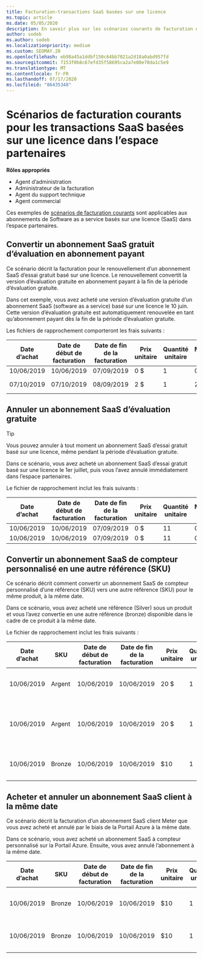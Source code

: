 ```yaml
---
title: Facturation-transactions SaaS basées sur une licence
ms.topic: article
ms.date: 05/05/2020
description: En savoir plus sur les scénarios courants de facturation dans l’espace partenaires pour les transactions SaaS basées sur une licence.
author: sodeb
ms.author: sodeb
ms.localizationpriority: medium
ms.custom: SEOMAY.20
ms.openlocfilehash: eb98a45a1ddbf150c64bb7021a2d18a0abd957fd
ms.sourcegitcommit: 7153f0b8c67efd35f58695ca2a7e00e70da1c5e9
ms.translationtype: MT
ms.contentlocale: fr-FR
ms.lasthandoff: 07/17/2020
ms.locfileid: "86435348"
---
```

# <a name="common-billing-scenarios-for-license-based-saas-transactions-in-partner-center"></a>Scénarios de facturation courants pour les transactions SaaS basées sur une licence dans l’espace partenaires

**Rôles appropriés**

- Agent d’administration
- Administrateur de la facturation
- Agent du support technique
- Agent commercial


Ces exemples de [scénarios de facturation courants](common-billing-scenarios.md) sont applicables aux abonnements de Software as a service basés sur une licence (SaaS) dans l’espace partenaires.

## <a name="convert-a-free-trial-saas-subscription-to-a-paid-subscription"></a>Convertir un abonnement SaaS gratuit d’évaluation en abonnement payant

Ce scénario décrit la facturation pour le renouvellement d’un abonnement SaaS d’essai gratuit basé sur une licence. Le renouvellement convertit la version d’évaluation gratuite en abonnement payant à la fin de la période d’évaluation gratuite.

Dans cet exemple, vous avez acheté une version d’évaluation gratuite d’un abonnement SaaS (software as a service) basé sur une licence le 10 juin. Cette version d’évaluation gratuite est automatiquement renouvelée en tant qu’abonnement payant dès la fin de la période d’évaluation gratuite.

Les fichiers de rapprochement comporteront les frais suivants :

| Date d’achat | Date de début de facturation | Date de fin de la facturation | Prix unitaire | Quantité unitaire | Montant total | Type de dépense | Description de l’abonnement |
| ------------- | ----------------- | --------------- | ---------- | ------------- | ------------ | ----------- | ----------------- |
| 10/06/2019 | 10/06/2019 | 07/09/2019 | 0 $ | 1 | 0 $ | Nouveau | Essai gratuit |
| 07/10/2019 | 07/10/2019 | 08/09/2019 | 2 $ | 1 | 2 $ | Renouveler | Abonnement payant |

## <a name="cancel-a-free-trial-saas-subscription"></a>Annuler un abonnement SaaS d’évaluation gratuite

> [!TIP]
> Vous pouvez annuler à tout moment un abonnement SaaS d’essai gratuit basé sur une licence, même pendant la période d’évaluation gratuite.

Dans ce scénario, vous avez acheté un abonnement SaaS d’essai gratuit basé sur une licence le 1er juillet, puis vous l’avez annulé immédiatement dans l’espace partenaires.

Le fichier de rapprochement inclut les frais suivants :

| Date d’achat | Date de début de facturation | Date de fin de la facturation | Prix unitaire | Quantité unitaire | Montant total | Type de dépense | Description de l’abonnement |
| ------------- | ----------------- | --------------- | ---------- | ------------- | ------------ | ----------- | ----------------- |
| 10/06/2019 | 10/06/2019 | 07/09/2019 | 0 $ | 11 | 0 $ | Nouveau | Essai gratuit |
| 10/06/2019 | 10/06/2019 | 07/09/2019 | 0 $ | 11 | 0 $ | Annuler | Essai gratuit |

## <a name="convert-custom-meter-saas-subscription-to-another-sku"></a>Convertir un abonnement SaaS de compteur personnalisé en une autre référence (SKU)

Ce scénario décrit comment convertir un abonnement SaaS de compteur personnalisé d’une référence (SKU) vers une autre référence (SKU) pour le même produit, à la même date.

Dans ce scénario, vous avez acheté une référence (Silver) sous un produit et vous l’avez convertie en une autre référence (bronze) disponible dans le cadre de ce produit à la même date.

Le fichier de rapprochement inclut les frais suivants :

| Date d’achat | SKU | Date de début de facturation | Date de fin de la facturation | Prix unitaire | Quantité unitaire | Montant total | Type de dépense | Description de l’abonnement |
| ------------- | ----------------- | ----------------- | --------------- | ---------- | ------------- | ------------ | ----------- | ----------------- |
| 10/06/2019 | Argent | 10/06/2019 | 10/06/2019 | 20 $ | 1 | 20 $ | Nouveau | Abonnement SaaS à compteur personnalisé |
| 10/06/2019 | Argent | 10/06/2019 | 10/06/2019 | 20 $ | 1 | -$20 | Convertir | Facture au prorata pour l’abonnement SaaS du compteur personnalisé |
| 10/06/2019 | Bronze | 10/06/2019 | 10/06/2019 | $10 | 1 | $10 | Convertir | Abonnement SaaS à compteur personnalisé |

## <a name="purchase-and-cancel-a-customer-meter-saas-subscription-on-same-date"></a>Acheter et annuler un abonnement SaaS client à la même date

Ce scénario décrit la facturation d’un abonnement SaaS client Meter que vous avez acheté et annulé par le biais de la Portail Azure à la même date.

Dans ce scénario, vous avez acheté un abonnement SaaS à compteur personnalisé sur la Portail Azure. Ensuite, vous avez annulé l’abonnement à la même date.

| Date d’achat | SKU | Date de début de facturation | Date de fin de la facturation | Prix unitaire | Quantité unitaire | Montant total | Type de dépense | Description de l’abonnement |
| ------------- | ------------- |----------------- | --------------- | ---------- | ------------- | ------------ | ----------- | ----------------- |
| 10/06/2019 | Bronze | 10/06/2019 | 10/06/2019 | $10 | 1 | $10 | Nouveau | Abonnement SaaS à compteur personnalisé |
| 10/06/2019 | Bronze | 10/06/2019 | 10/06/2019 | $10 | 1 | -$10 | CancelImmediate | Abonnement SaaS à compteur personnalisé |
